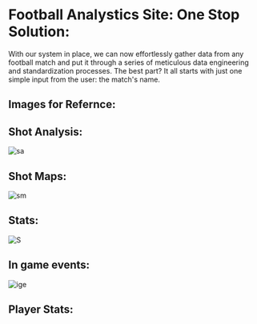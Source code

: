 # Football Analystics Site: One Stop Solution:
With our system in place, we can now effortlessly gather data from any football match and put it through a series of meticulous data engineering and standardization processes. The best part? It all starts with just one simple input from the user: the match's name.

## Images for Refernce:


## Shot Analysis:
![sa](https://github.com/hshariq/Football-Analytics-Web-Scraping/blob/main/images/fa%20(3).png)

## Shot Maps:
![sm](https://github.com/hshariq/Football-Analytics-Web-Scraping/blob/main/images/fa%20(4).png)

## Stats:
![S](https://github.com/hshariq/Football-Analytics-Web-Scraping/blob/main/images/fa%20(5).png)

## In game events:
![ige](https://github.com/hshariq/Football-Analytics-Web-Scraping/blob/main/images/fa%20(1).png)

## Player Stats:
